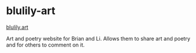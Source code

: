 # blulily-art

[blulily.art](blulily.art)

Art and poetry website for Brian and Li.  Allows them to share art and poetry and for others to comment on it. 
